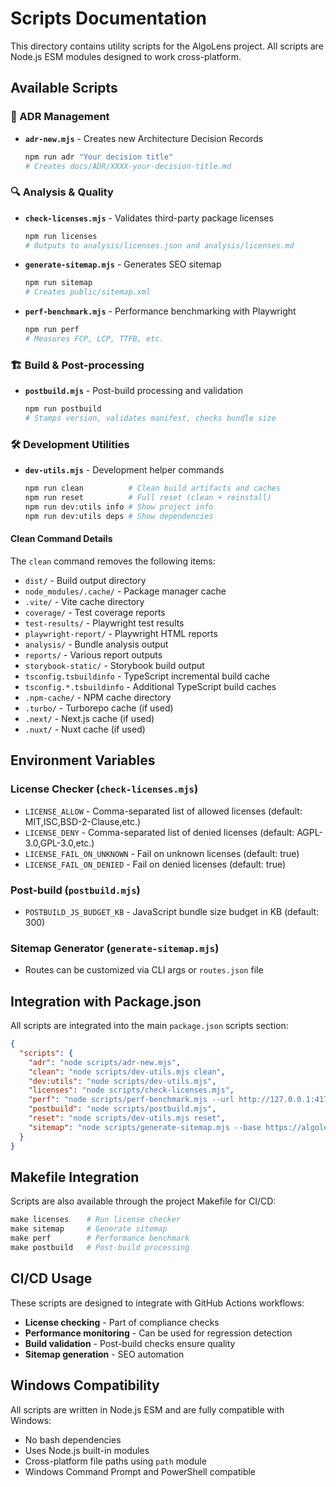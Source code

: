 # Scripts Documentation

This directory contains utility scripts for the AlgoLens project. All scripts are Node.js ESM modules designed to work cross-platform.

## Available Scripts

### 📝 ADR Management

- **`adr-new.mjs`** - Creates new Architecture Decision Records
  ```bash
  npm run adr "Your decision title"
  # Creates docs/ADR/XXXX-your-decision-title.md
  ```

### 🔍 Analysis & Quality

- **`check-licenses.mjs`** - Validates third-party package licenses

  ```bash
  npm run licenses
  # Outputs to analysis/licenses.json and analysis/licenses.md
  ```

- **`generate-sitemap.mjs`** - Generates SEO sitemap

  ```bash
  npm run sitemap
  # Creates public/sitemap.xml
  ```

- **`perf-benchmark.mjs`** - Performance benchmarking with Playwright
  ```bash
  npm run perf
  # Measures FCP, LCP, TTFB, etc.
  ```

### 🏗️ Build & Post-processing

- **`postbuild.mjs`** - Post-build processing and validation
  ```bash
  npm run postbuild
  # Stamps version, validates manifest, checks bundle size
  ```

### 🛠️ Development Utilities

- **`dev-utils.mjs`** - Development helper commands
  ```bash
  npm run clean          # Clean build artifacts and caches
  npm run reset          # Full reset (clean + reinstall)
  npm run dev:utils info # Show project info
  npm run dev:utils deps # Show dependencies
  ```

#### Clean Command Details

The `clean` command removes the following items:

- `dist/` - Build output directory
- `node_modules/.cache/` - Package manager cache
- `.vite/` - Vite cache directory
- `coverage/` - Test coverage reports
- `test-results/` - Playwright test results
- `playwright-report/` - Playwright HTML reports
- `analysis/` - Bundle analysis output
- `reports/` - Various report outputs
- `storybook-static/` - Storybook build output
- `tsconfig.tsbuildinfo` - TypeScript incremental build cache
- `tsconfig.*.tsbuildinfo` - Additional TypeScript build caches
- `.npm-cache/` - NPM cache directory
- `.turbo/` - Turborepo cache (if used)
- `.next/` - Next.js cache (if used)
- `.nuxt/` - Nuxt cache (if used)

## Environment Variables

### License Checker (`check-licenses.mjs`)

- `LICENSE_ALLOW` - Comma-separated list of allowed licenses (default: MIT,ISC,BSD-2-Clause,etc.)
- `LICENSE_DENY` - Comma-separated list of denied licenses (default: AGPL-3.0,GPL-3.0,etc.)
- `LICENSE_FAIL_ON_UNKNOWN` - Fail on unknown licenses (default: true)
- `LICENSE_FAIL_ON_DENIED` - Fail on denied licenses (default: true)

### Post-build (`postbuild.mjs`)

- `POSTBUILD_JS_BUDGET_KB` - JavaScript bundle size budget in KB (default: 300)

### Sitemap Generator (`generate-sitemap.mjs`)

- Routes can be customized via CLI args or `routes.json` file

## Integration with Package.json

All scripts are integrated into the main `package.json` scripts section:

```json
{
  "scripts": {
    "adr": "node scripts/adr-new.mjs",
    "clean": "node scripts/dev-utils.mjs clean",
    "dev:utils": "node scripts/dev-utils.mjs",
    "licenses": "node scripts/check-licenses.mjs",
    "perf": "node scripts/perf-benchmark.mjs --url http://127.0.0.1:4173 --tries 3",
    "postbuild": "node scripts/postbuild.mjs",
    "reset": "node scripts/dev-utils.mjs reset",
    "sitemap": "node scripts/generate-sitemap.mjs --base https://algolens.app --out public/sitemap.xml"
  }
}
```

## Makefile Integration

Scripts are also available through the project Makefile for CI/CD:

```makefile
make licenses    # Run license checker
make sitemap     # Generate sitemap
make perf        # Performance benchmark
make postbuild   # Post-build processing
```

## CI/CD Usage

These scripts are designed to integrate with GitHub Actions workflows:

- **License checking** - Part of compliance checks
- **Performance monitoring** - Can be used for regression detection
- **Build validation** - Post-build checks ensure quality
- **Sitemap generation** - SEO automation

## Windows Compatibility

All scripts are written in Node.js ESM and are fully compatible with Windows:

- No bash dependencies
- Uses Node.js built-in modules
- Cross-platform file paths using `path` module
- Windows Command Prompt and PowerShell compatible
